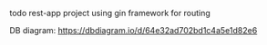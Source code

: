 todo rest-app project using gin framework for routing

DB diagram: https://dbdiagram.io/d/64e32ad702bd1c4a5e1d82e6
